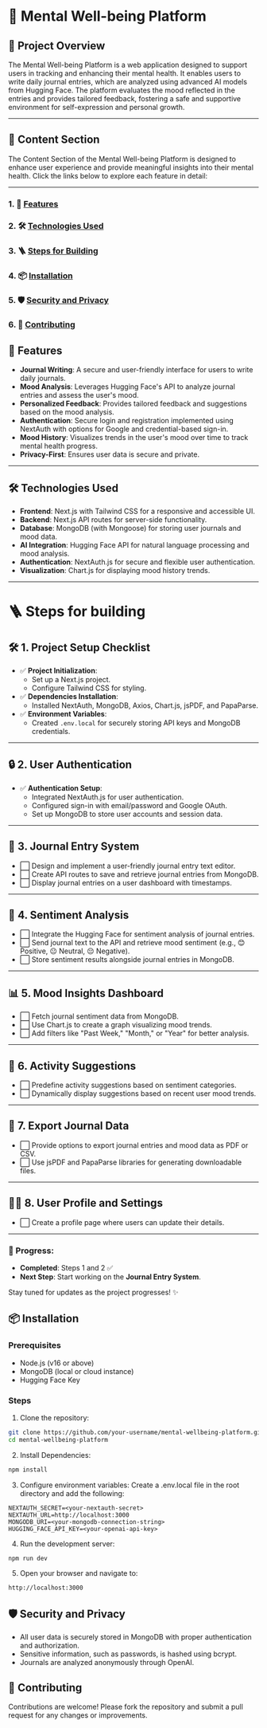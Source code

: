 # 🌟 Mental Well-being Platform

## 📝 Project Overview

The Mental Well-being Platform is a web application designed to support users in tracking and enhancing their mental health. It enables users to write daily journal entries, which are analyzed using advanced AI models from Hugging Face. The platform evaluates the mood reflected in the entries and provides tailored feedback, fostering a safe and supportive environment for self-expression and personal growth.

---

## 🌟 **Content Section**

The Content Section of the Mental Well-being Platform is designed to enhance user experience and provide meaningful insights into their mental health. Click the links below to explore each feature in detail:

---

### 1. 🚀 [Features](#🚀-features)

### 2. 🛠️ [Technologies Used](#🛠️-technologies-used)

### 3. 🪜 [Steps for Building](#steps-for-building)

### 4. 📦 [Installation](#📦-installation)

### 5. 🛡️ [Security and Privacy](#🛡️-security-and-privacy)

### 6. 🤝 [Contributing](#🤝-contributing)

## 🚀 Features

- **Journal Writing**: A secure and user-friendly interface for users to write daily journals.
- **Mood Analysis**: Leverages Hugging Face's API to analyze journal entries and assess the user's mood.
- **Personalized Feedback**: Provides tailored feedback and suggestions based on the mood analysis.
- **Authentication**: Secure login and registration implemented using NextAuth with options for Google and credential-based sign-in.
- **Mood History**: Visualizes trends in the user's mood over time to track mental health progress.
- **Privacy-First**: Ensures user data is secure and private.

---

## 🛠️ Technologies Used

- **Frontend**: Next.js with Tailwind CSS for a responsive and accessible UI.
- **Backend**: Next.js API routes for server-side functionality.
- **Database**: MongoDB (with Mongoose) for storing user journals and mood data.
- **AI Integration**: Hugging Face API for natural language processing and mood analysis.
- **Authentication**: NextAuth.js for secure and flexible user authentication.
- **Visualization**: Chart.js for displaying mood history trends.

---

# 🪜 Steps for building

## 🛠️ **1. Project Setup Checklist**

- ✅ **Project Initialization**:
  - Set up a Next.js project.
  - Configure Tailwind CSS for styling.
- ✅ **Dependencies Installation**:
  - Installed NextAuth, MongoDB, Axios, Chart.js, jsPDF, and PapaParse.
- ✅ **Environment Variables**:
  - Created `.env.local` for securely storing API keys and MongoDB credentials.

---

## 🔒 **2. User Authentication**

- ✅ **Authentication Setup**:
  - Integrated NextAuth.js for user authentication.
  - Configured sign-in with email/password and Google OAuth.
  - Set up MongoDB to store user accounts and session data.

---

## 📝 **3. Journal Entry System**

- ⬜ Design and implement a user-friendly journal entry text editor.
- ⬜ Create API routes to save and retrieve journal entries from MongoDB.
- ⬜ Display journal entries on a user dashboard with timestamps.

---

## 🧠 **4. Sentiment Analysis**

- ⬜ Integrate the Hugging Face for sentiment analysis of journal entries.
- ⬜ Send journal text to the API and retrieve mood sentiment (e.g., 😊 Positive, 😐 Neutral, 😔 Negative).
- ⬜ Store sentiment results alongside journal entries in MongoDB.

---

## 📊 **5. Mood Insights Dashboard**

- ⬜ Fetch journal sentiment data from MongoDB.
- ⬜ Use Chart.js to create a graph visualizing mood trends.
- ⬜ Add filters like "Past Week," "Month," or "Year" for better analysis.

---

## 🎯 **6. Activity Suggestions**

- ⬜ Predefine activity suggestions based on sentiment categories.
- ⬜ Dynamically display suggestions based on recent user mood trends.

---

## 📂 **7. Export Journal Data**

- ⬜ Provide options to export journal entries and mood data as PDF or CSV.
- ⬜ Use jsPDF and PapaParse libraries for generating downloadable files.

---

## 🧑‍💻 **8. User Profile and Settings**

- ⬜ Create a profile page where users can update their details.

---

### 🎉 Progress:

- **Completed**: Steps 1 and 2 ✅
- **Next Step**: Start working on the **Journal Entry System**.

Stay tuned for updates as the project progresses! ✨

## 📦 Installation

### Prerequisites

- Node.js (v16 or above)
- MongoDB (local or cloud instance)
- Hugging Face Key

### Steps

1. Clone the repository:

```bash
git clone https://github.com/your-username/mental-wellbeing-platform.git
cd mental-wellbeing-platform
```

2. Install Dependencies:

```bash
npm install
```

3. Configure environment variables: Create a .env.local file in the root directory and add the following:

```env
NEXTAUTH_SECRET=<your-nextauth-secret>
NEXTAUTH_URL=http://localhost:3000
MONGODB_URI=<your-mongodb-connection-string>
HUGGING_FACE_API_KEY=<your-openai-api-key>
```

4. Run the development server:

```bash
npm run dev
```

5. Open your browser and navigate to:

```bash
http://localhost:3000
```

## 🛡️ Security and Privacy

- All user data is securely stored in MongoDB with proper authentication and
  authorization.
- Sensitive information, such as passwords, is hashed using bcrypt.
- Journals are analyzed anonymously through OpenAI.

## 🤝 Contributing

Contributions are welcome! Please fork the repository and submit a pull request for any changes or improvements.
